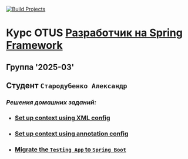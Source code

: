 [![Build Projects](https://github.com/av-starodub/2024-07-otus-spring-Starodubenko/actions/workflows/build.yml/badge.svg)](https://github.com/av-starodub/2024-07-otus-spring-Starodubenko/actions/workflows/build.yml)
# Курс OTUS [Разработчик на Spring Framework](https://otus.ru/lessons/javaspring/)
## Группа '2025-03' <br></br>Cтудент `Стародубенко Александр`
### _Решения домашних заданий:_
* ### [Set up context using XML config](https://github.com/av-starodub/2024-07-otus-spring-Starodubenko/pull/1/files)
* ### [Set up context using annotation config](https://github.com/av-starodub/2025-03-otus-spring-Starodubenko/pull/2/files)
* ### [Migrate the `Testing App` to `Spring Boot`](https://github.com/av-starodub/2025-03-otus-spring-Starodubenko/pull/5/files)
